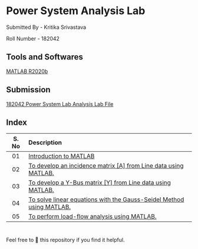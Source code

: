 # Power System Analysis Lab

Submitted By - Kritika Srivastava

Roll Number - 182042

## Tools and Softwares 

[MATLAB R2020b](https://www.mathworks.com/products/new_products/release2020b.html)

## Submission

[182042 Power System Lab Analysis Lab File](https://docs.google.com/document/d/1kfLNxA5CYk9WOlrY1vF23WQ3JJu1y9mXBibzYJT7o4I/edit?usp=sharing)

## Index



| S. No      | Description |
| :--------: | :----------- |
|   01    | [Introduction to MATLAB](Lab-1)       |
|   02| [To develop an incidence matrix [A] from Line data using MATLAB.](Lab-2)        |
|   03    | [To develop a Y-Bus matrix [Y] from Line data using MATLAB.](Lab-3)   |
|   04| [To solve linear equations with the Gauss-Seidel Method using MATLAB.](Lab-4)      |
|   05   | [To perform load-flow analysis using MATLAB.](Lab-5)      |
#

Feel free to 🌟 this repository if you find it helpful.
